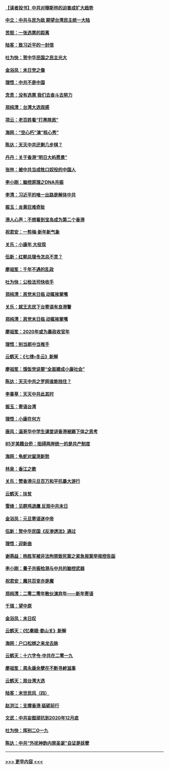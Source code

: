 #### [【读者投书】中共对穆斯林的迫害成扩大趋势](../pages/nsc993/n11791371.md?t=01151211) 
#### [中立：中共与民为敌 期望台湾民主统一大陆](../pages/nsc993/n11790392.md?t=01151211) 
#### [苦胆：一张选票的距离](../pages/nsc993/n11788914.md?t=01151211) 
#### [陆客：致习近平的一封信](../pages/nsc993/n11788867.md?t=01151211) 
#### [吐为快：贺中华民国之民主光大](../pages/nsc993/n11788618.md?t=01151211) 
#### [金浴凤：末日党之像](../pages/nsc993/n11787475.md?t=01151211) 
#### [理悟：中共不是中国](../pages/nsc993/n11787463.md?t=01151211) 
#### [念贲：没有选票  我们去奋斗去努力](../pages/nsc993/n11787398.md?t=01151211) 
#### [郑纯清：台湾大选观感](../pages/nsc993/n11786210.md?t=01151211) 
#### [项云：老百姓看“打黑除恶”](../pages/nsc993/n11785398.md?t=01151211) 
#### [海网：“空心朽”演“核心秀”](../pages/nsc993/n11783874.md?t=01151211) 
#### [陈达：天灭中共还剩几步棋？](../pages/nsc993/n11783719.md?t=01151211) 
#### [丹丹：关于香港“明日大屿愿景”](../pages/nsc993/n11783273.md?t=01151211) 
#### [张林：被中共当成牲口奴役的中国人](../pages/nsc993/n11782397.md?t=01151211) 
#### [李小刚：脑控原理之DNA共振](../pages/nsc993/n11780962.md?t=01151211) 
#### [李清：习近平的唯一出路是解体中共](../pages/nsc993/n11780866.md?t=01151211) 
#### [振玉：炎黄巨难奇耻](../pages/nsc993/n11779632.md?t=01151211) 
#### [港人心声：不想看到宝岛成为第二个香港](../pages/nsc993/n11778817.md?t=01151211) 
#### [祝君安：一剪梅‧新年新气象](../pages/nsc993/n11776340.md?t=01151211) 
#### [关乐：小康年 大役现](../pages/nsc993/n11774213.md?t=01151211) 
#### [伍新：红朝总理令怎总不灵？](../pages/nsc993/n11770813.md?t=01151211) 
#### [廖祖笙：千年不遇的乱政](../pages/nsc993/n11770373.md?t=01151211) 
#### [吐为快：公检法司快收手](../pages/nsc993/n11770359.md?t=01151211) 
#### [郑纯清：恶党末日临 动辄挨掌嘴](../pages/nsc993/n11769912.md?t=01151211) 
#### [关乐：就王志民下台寄语有良港警](../pages/nsc993/n11769903.md?t=01151211) 
#### [郑纯清：恶党末日临 动辄挨掌嘴](../pages/nsc993/n11769356.md?t=01151211) 
#### [廖祖笙：2020年或为暴政收官年](../pages/nsc993/n11768216.md?t=01151211) 
#### [理悟：别当郎中当推手](../pages/nsc993/n11768243.md?t=01151211) 
#### [云鹤天：《七律▪冬云》新解](../pages/nsc993/n11768204.md?t=01151211) 
#### [廖祖笙：饿饭党说要“全面建成小康社会”](../pages/nsc993/n11767482.md?t=01151211) 
#### [陈达：天灭中共之罗网谁能挡住？](../pages/nsc993/n11767465.md?t=01151211) 
#### [李春草：天灭中共此其时](../pages/nsc993/n11767452.md?t=01151211) 
#### [振玉：寄语台湾](../pages/nsc993/n11767432.md?t=01151211) 
#### [理悟：小康在何方](../pages/nsc993/n11767394.md?t=01151211) 
#### [唐风：温哥华中学生课堂讲香港被踢下体之思考](../pages/nsc993/n11766848.md?t=01151211) 
#### [85岁美籍台侨：阻碍两岸统一的是共产制度](../pages/nsc993/n11765043.md?t=01151211) 
#### [海网：龟蛇对鼠哭新愁](../pages/nsc993/n11764895.md?t=01151211) 
#### [林泉：香江之歌](../pages/nsc993/n11764415.md?t=01151211) 
#### [关乐：赞香港元旦百万和平抗暴大游行](../pages/nsc993/n11764382.md?t=01151211) 
#### [云鹤天：扶贫](../pages/nsc993/n11764245.md?t=01151211) 
#### [雪绮：见群鸡退鹰  反观中共末日](../pages/nsc993/n11762112.md?t=01151211) 
#### [金浴凤：元旦寄语迷中帝](../pages/nsc993/n11761788.md?t=01151211) 
#### [伍新：贺中华民国《反渗透法》通过](../pages/nsc993/n11761994.md?t=01151211) 
#### [理悟：迎新曲](../pages/nsc993/n11761152.md?t=01151211) 
#### [谢燕益：杨胜军被非法拘禁致死案之紧急报案举报控告函](../pages/nsc993/n11756134.md?t=01151211) 
#### [李小刚：量子共振检测与中共的脑控武器](../pages/nsc993/n11754518.md?t=01151211) 
#### [祝君安：魔共百变亦是魔](../pages/nsc993/n11754469.md?t=01151211) 
#### [郑纯清：二零二零年散伙演弃年——新年寄语](../pages/nsc993/n11754195.md?t=01151211) 
#### [千瑞：望中原](../pages/nsc993/n11754159.md?t=01151211) 
#### [金浴凤：末日叹](../pages/nsc993/n11752359.md?t=01151211) 
#### [云鹤天：《忆秦娥‧娄山关》新解](../pages/nsc993/n11752348.md?t=01151211) 
#### [海网：户口松绑之来龙去脉](../pages/nsc993/n11752328.md?t=01151211) 
#### [云鹤天：十六字令‧中共在二零一九](../pages/nsc993/n11752305.md?t=01151211) 
#### [廖祖笙：周永康余孽在不断寻衅滋事](../pages/nsc993/n11751013.md?t=01151211) 
#### [云鹤天：观台湾大选](../pages/nsc993/n11751007.md?t=01151211) 
#### [陆客：末世民风（四）](../pages/nsc993/n11749203.md?t=01151211) 
#### [赵洪江：支撑香港 砥砺前行](../pages/nsc993/n11748482.md?t=01151211) 
#### [文武：中共妄图顽抗到2020年12月底](../pages/nsc993/n11748446.md?t=01151211) 
#### [吐为快：挥别二O一九](../pages/nsc993/n11748411.md?t=01151211) 
#### [陈达：中共“外扰神韵内禁圣诞”自证是妖孽](../pages/nsc993/n11748226.md?t=01151211) 

----
#### [ >>> 更早内容 <<< ](../indexes/nsc993-earlier.md)
